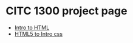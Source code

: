 # CITC 1300 project page

<ul>
    <li><a href="intro_to_HTML/index.html"target="_blank">Intro to HTML</a></li>
    <li><a href="HTML5_to_intro_css"target="_blank">HTML5 to Intro css </a></li>
</ul>